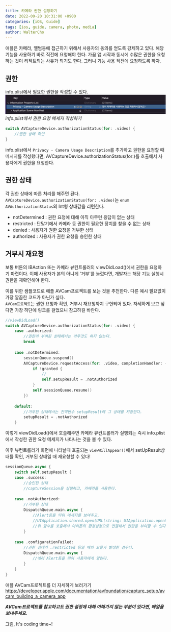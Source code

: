 ```yaml
---
title: 카메라 권한 설정하기
date: 2022-09-20 10:31:00 +0900
categories: [iOS, Guide]
tags: [ios, guide, camera, photo, media]
author: WalterCho
---
```


애플은 카메라, 앨범등에 접근하기 위해서 사용자의 동의를 얻도록 강제하고 있다.
해당 기능을 사용하기 바로 직전에 요청해야 한다.
가끔 앱 시작과 동시에 수많은 권한을 요청하는 것이 리젝트되는 사유가 되기도 한다.
그러니 기능 사용 직전에 요청하도록 하자.

## 권한
info.plist에서 필요한 권한을 작성할 수 있다.<br>
![Setting info.plist](/post_img/20220920/in_info_plist.png)
_info.plist에서 권한 요청 메세지 작성하기_

```swift
switch AVCaptureDevice.authorizationStatus(for: .video) {
    //권한 상태 확인
}
```

info.plist에서 `Privacy - Camera Usage Description`를 추가하고 권한을 요청할 때 메시지를 작성했다면, AVCaptureDevice.authorizationStatus(for:)를 호출해서 사용자에게 권한을 요청한다.

## 권한 상태
각 권한 상태에 따른 처리를 해주면 된다.<br>
`AVCaptureDevice.authorizationStatus(for: .video)`는 `enum AVAuthorizationStatus`의 Int형 상태값을 리턴한다.

- notDetermined
  : 권한 요청에 대해 아직 아무런 응답이 없는 상태
- restricted
  : 단말기에서 카메라 등 권한이 필요한 장치를 찾을 수 없는 상태
- denied
  : 사용자가 권한 요청을 거부한 상태
- authorized
  : 사용자가 권한 요청을 승인한 상태

## 거부시 재요청
보통 버튼의 IBAction 또는 카메라 뷰컨트롤러의 viewDidLoad()에서 권한을 요청하기 마련이다. 이때 사용자가 본의 아니게 '거부'를 눌렀다면, 개발자는 해당 기능 실행시 권한을 재확인해야 한다.

이를 위한 샘플코드로 애플 AVCam프로젝트를 보는 것을 추천한다. 다른 예시 필요없이 가장 깔끔한 코드가 아닌가 싶다.<br>
`AVCam프로젝트`는 권한 요청과 확인, 거부시 재요청까지 구현되어 있다. 자세하게 보고 싶다면 가장 하단에 링크를 걸었으니 참고하길 바란다.
```swift
//viewDidLoad()
switch AVCaptureDevice.authorizationStatus(for: .video) {
    case .authorized:
        //권한이 부여된 상태에서는 아무것도 하지 않는다.
        break

    case .notDetermined:
        sessionQueue.suspend()
        AVCaptureDevice.requestAccess(for: .video, completionHandler: { granted in
            if !granted {
                //
                self.setupResult = .notAuthorized
            }
            self.sessionQueue.resume()
        })

    default:
        //거부된 상태에서는 전역변수 setupResult에 그 상태를 저장한다.
        setupResult = .notAuthorized
    }
```

이렇게 viewDidLoad()에서 호출해주면 카메라 뷰컨트롤러가 실행되는 즉시 info.plist에서 작성한 권한 요청 메세지가 나타나는 것을 볼 수 있다. 

이후 뷰컨트롤러가 화면에 나타날때 호출되는 `viewWillAppear()`에서 setUpResult상태를 확인, 거부된 상태일 때 재요청할 수 있다!

```swift
sessionQueue.async {
    switch self.setupResult {
    case .success:
        //승인된 상태
        //captureSession을 실행하고, 카메라를 사용한다.

    case .notAuthorized:
        //거부된 상태
        DispatchQueue.main.async {
            //Alert등을 띄워 메세지를 보여주고,
            //UIApplication.shared.open(URL(string: UIApplication.openSettingsURLString)!
            //위 함수를 호출해서 아이폰의 환경설정으로 연결해서 권한을 부여할 수 있다.
        }

    case .configurationFailed:
        //권한 상태가 .restricted 등일 때의 오류가 발생한 경우다.
        DispatchQueue.main.async {
            //에러 Alert등을 띄워 사용자에게 알린다.
        }
    }
}
```

애플 AVCam프로젝트를 더 자세하게 보러가기
<https://developer.apple.com/documentation/avfoundation/capture_setup/avcam_building_a_camera_app>


***AVCam프로젝트를 참고하고도 권한 설정에 대해 이해가지 않는 부분이 있다면, 메일을 보내주세요.***

 그럼, It's coding time~!